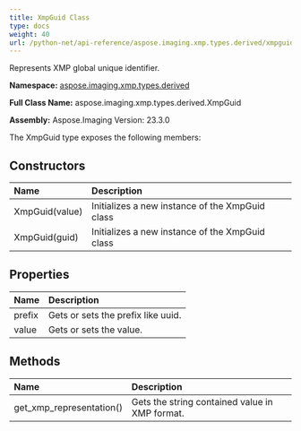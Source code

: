 ```yaml
---
title: XmpGuid Class
type: docs
weight: 40
url: /python-net/api-reference/aspose.imaging.xmp.types.derived/xmpguid/
---
```


Represents XMP global unique identifier.

**Namespace:** [aspose.imaging.xmp.types.derived](/imaging/python-net/api-reference/aspose.imaging.xmp.types.derived/)

**Full Class Name:** aspose.imaging.xmp.types.derived.XmpGuid

**Assembly:**  Aspose.Imaging Version: 23.3.0

The XmpGuid type exposes the following members:
## **Constructors**
|**Name**|**Description**|
| :- | :- |
|XmpGuid(value)|Initializes a new instance of the XmpGuid class|
|XmpGuid(guid)|Initializes a new instance of the XmpGuid class|
## **Properties**
|**Name**|**Description**|
| :- | :- |
|prefix|Gets or sets the prefix like uuid.|
|value|Gets or sets the value.|
## **Methods**
|**Name**|**Description**|
| :- | :- |
|get_xmp_representation()|Gets the string contained value in XMP format.|
